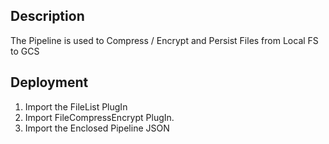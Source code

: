 Description
-----------
The Pipeline is used to  Compress / Encrypt and Persist Files from Local FS to GCS


Deployment
----------
1. Import the FileList PlugIn
2. Import FileCompressEncrypt PlugIn.
3. Import the Enclosed Pipeline JSON 
